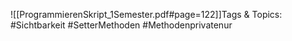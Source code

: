 
![[ProgrammierenSkript_1Semester.pdf#page=122]]Tags & Topics:
   #Sichtbarkeit
   #SetterMethoden
   #Methodenprivatenur